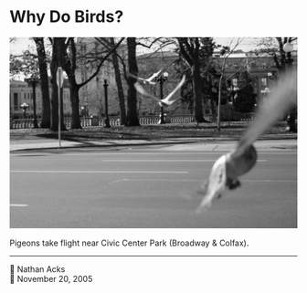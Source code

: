 # Why Do Birds?

![A black-and-white image of three pigeons flying low across a city street towards a park on the opposite side](assets/99ef380c5258173906736dd754992502.webp)

Pigeons take flight near Civic Center Park (Broadway & Colfax).

- - - -

<span aria-hidden="true">👤</span> Nathan Acks  
<span aria-hidden="true">📅</span> November 20, 2005
